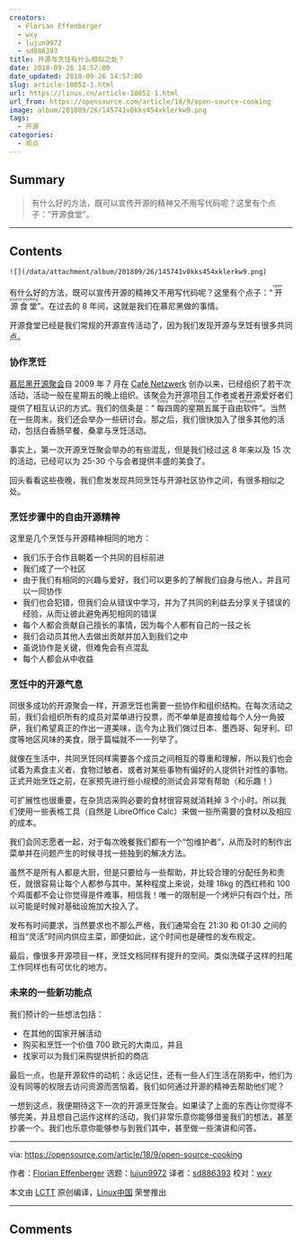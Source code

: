 ```yaml
---
creators:
  - Florian Effenberger
  - wxy
  - lujun9972
  - sd886393
title: 开源与烹饪有什么相似之处？
date: 2018-09-26 14:57:00
date_updated: 2018-09-26 14:57:00
slug: article-10052-1.html
url: https://linux.cn/article-10052-1.html
url_from: https://opensource.com/article/18/9/open-source-cooking
image: album/201809/26/145741v0kks454xklerkw9.png
tags:
  - 开源
categories:
  - 观点
---
```


## Summary

> 有什么好的方法，既可以宣传开源的精神又不用写代码呢？这里有个点子：“开源食堂”。

***

<!-- more -->

## Contents

`![](/data/attachment/album/201809/26/145741v0kks454xklerkw9.png)`

有什么好的方法，既可以宣传开源的精神又不用写代码呢？这里有个点子：“<ruby> 开源食堂 <rt>  open source cooking </rt></ruby>”。在过去的 8 年间，这就是我们在慕尼黑做的事情。

开源食堂已经是我们常规的开源宣传活动了，因为我们发现开源与烹饪有很多共同点。

### 协作烹饪

[慕尼黑开源聚会](https://www.opensourcetreffen.de/)自 2009 年 7 月在 [Café Netzwerk](http://www.cafe-netzwerk.de/) 创办以来，已经组织了若干次活动，活动一般在星期五的晚上组织。该聚会为开源项目工作者或者开源爱好者们提供了相互认识的方式。我们的信条是：“<ruby> 每四周的星期五属于自由软件 <rt>  Every fourth Friday for free software </rt></ruby>”。当然在一些周末，我们还会举办一些研讨会。那之后，我们很快加入了很多其他的活动，包括白香肠早餐、桑拿与烹饪活动。

事实上，第一次开源烹饪聚会举办的有些混乱，但是我们经过这 8 年来以及 15 次的活动，已经可以为 25-30 个与会者提供丰盛的美食了。

回头看看这些夜晚，我们愈发发现共同烹饪与开源社区协作之间，有很多相似之处。

### 烹饪步骤中的自由开源精神

这里是几个烹饪与开源精神相同的地方：

* 我们乐于合作且朝着一个共同的目标前进
* 我们成了一个社区
* 由于我们有相同的兴趣与爱好，我们可以更多的了解我们自身与他人，并且可以一同协作
* 我们也会犯错，但我们会从错误中学习，并为了共同的利益去分享关于错误的经验，从而让彼此避免再犯相同的错误
* 每个人都会贡献自己擅长的事情，因为每个人都有自己的一技之长
* 我们会动员其他人去做出贡献并加入到我们之中
* 虽说协作是关键，但难免会有点混乱
* 每个人都会从中收益

### 烹饪中的开源气息

同很多成功的开源聚会一样，开源烹饪也需要一些协作和组织结构。在每次活动之前，我们会组织所有的成员对菜单进行投票，而不单单是直接给每个人分一角披萨，我们希望真正的作出一道美味，迄今为止我们做过日本、墨西哥、匈牙利、印度等地区风味的美食，限于篇幅就不一一列举了。

就像在生活中，共同烹饪同样需要各个成员之间相互的尊重和理解，所以我们也会试着为素食主义者、食物过敏者、或者对某些事物有偏好的人提供针对性的事物。正式开始烹饪之前，在家预先进行些小规模的测试会非常有帮助（和乐趣！）

可扩展性也很重要，在杂货店采购必要的食材很容易就消耗掉 3 个小时。所以我们使用一些表格工具（自然是 LibreOffice Calc）来做一些所需要的食材以及相应的成本。

我们会同志愿者一起，对于每次晚餐我们都有一个“包维护者”，从而及时的制作出菜单并在问题产生的时候寻找一些独到的解决方法。

虽然不是所有人都是大厨，但是只要给与一些帮助，并比较合理的分配任务和责任，就很容易让每个人都参与其中。某种程度上来说，处理 18kg 的西红柿和 100 个鸡蛋都不会让你觉得是件难事，相信我！唯一的限制是一个烤炉只有四个灶，所以可能是时候对基础设施加大投入了。

发布有时间要求，当然要求也不那么严格，我们通常会在 21:30 和 01:30 之间的相当“灵活”时间内供应主菜，即便如此，这个时间也是硬性的发布规定。

最后，像很多开源项目一样，烹饪文档同样有提升的空间。类似洗碟子这样的扫尾工作同样也有可优化的地方。

### 未来的一些新功能点

我们预计的一些想法包括：

* 在其他的国家开展活动
* 购买和烹饪一个价值 700 欧元的大南瓜，并且
* 找家可以为我们采购提供折扣的商店

最后一点，也是开源软件的动机：永远记住，还有一些人们生活在阴影中，他们为没有同等的权限去访问资源而苦恼着。我们如何通过开源的精神去帮助他们呢？

一想到这点，我便期待这下一次的开源烹饪聚会。如果读了上面的东西让你觉得不够完美，并且想自己运作这样的活动，我们非常乐意你能够借鉴我们的想法，甚至抄袭一个。我们也乐意你能够参与到我们其中，甚至做一些演讲和问答。

---

via: <https://opensource.com/article/18/9/open-source-cooking>

作者：[Florian Effenberger](https://opensource.com/users/floeff) 选题：[lujun9972](https://github.com/lujun9972) 译者：[sd886393](https://github.com/sd886393) 校对：[wxy](https://github.com/wxy)

本文由 [LCTT](https://github.com/LCTT/TranslateProject) 原创编译，[Linux中国](https://linux.cn/) 荣誉推出

***

## Comments
